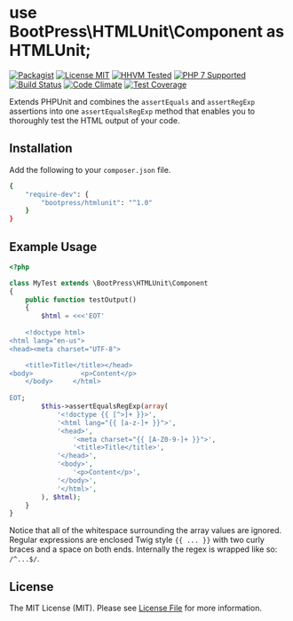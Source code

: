 # use BootPress\HTMLUnit\Component as HTMLUnit;

[![Packagist][badge-version]][link-packagist]
[![License MIT][badge-license]](LICENSE.md)
[![HHVM Tested][badge-hhvm]][link-travis]
[![PHP 7 Supported][badge-php]][link-travis]
[![Build Status][badge-travis]][link-travis]
[![Code Climate][badge-code-climate]][link-code-climate]
[![Test Coverage][badge-coverage]][link-coverage]

Extends PHPUnit and combines the ``assertEquals`` and ``assertRegExp`` assertions into one ``assertEqualsRegExp`` method that enables you to thoroughly test the HTML output of your code.

## Installation

Add the following to your ``composer.json`` file.

``` bash
{
    "require-dev": {
        "bootpress/htmlunit": "^1.0"
    }
}
```

## Example Usage

``` php
<?php

class MyTest extends \BootPress\HTMLUnit\Component
{
    public function testOutput()
    {
        $html = <<<'EOT'
        
	<!doctype html>
<html lang="en-us">
<head><meta charset="UTF-8">

    <title>Title</title></head>
<body>            <p>Content</p>
    </body>     </html>
    
EOT;
        $this->assertEqualsRegExp(array(
            '<!doctype {{ [^>]+ }}>',
            '<html lang="{{ [a-z-]+ }}">',
            '<head>',
                '<meta charset="{{ [A-Z0-9-]+ }}">',
                '<title>Title</title>',
            '</head>',
            '<body>',
                '<p>Content</p>',
            '</body>',
            '</html>',
        ), $html);
    }
}
```

Notice that all of the whitespace surrounding the array values are ignored.  Regular expressions are enclosed Twig style ``{{ ... }}`` with two curly braces and a space on both ends.  Internally the regex is wrapped like so: ``/^...$/``.

## License

The MIT License (MIT). Please see [License File](LICENSE.md) for more information.

[badge-version]: https://img.shields.io/packagist/v/bootpress/htmlunit.svg?style=flat-square
[badge-license]: https://img.shields.io/badge/License-MIT-blue.svg?style=flat-square
[badge-hhvm]: https://img.shields.io/badge/HHVM-Tested-8892bf.svg?style=flat-square
[badge-php]: https://img.shields.io/badge/PHP%207-Supported-8892bf.svg?style=flat-square
[badge-travis]: https://img.shields.io/travis/Kylob/HTMLUnit/master.svg?style=flat-square
[badge-code-climate]: https://img.shields.io/codeclimate/github/Kylob/HTMLUnit.svg?style=flat-square
[badge-coverage]: https://img.shields.io/codeclimate/coverage/github/Kylob/HTMLUnit.svg?style=flat-square

[link-packagist]: https://packagist.org/packages/bootpress/htmlunit
[link-travis]: https://travis-ci.org/Kylob/HTMLUnit
[link-code-climate]: https://codeclimate.com/github/Kylob/HTMLUnit
[link-coverage]: https://codeclimate.com/github/Kylob/HTMLUnit/coverage
